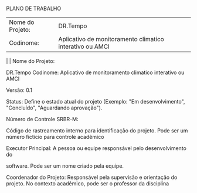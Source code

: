 PLANO DE TRABALHO

|       |    |
|----------|------------|
|Nome do Projeto:| DR.Tempo |
| Codinome: | Aplicativo de monitoramento climatico interativo ou AMCI|
|
|
Nome do Projeto:

DR.Tempo
Codinome: Aplicativo de monitoramento climatico interativo ou AMCI

Versão: 0.1

Status: Define o estado atual do projeto (Exemplo: "Em
desenvolvimento", "Concluído", "Aguardando aprovação").

Número de Controle SRBR-M:

Código de rastreamento interno para identificação do
projeto. Pode ser um número fictício para controle
acadêmico

Executor Principal: A pessoa ou equipe responsável pelo desenvolvimento do

software. Pode ser um nome criado pela equipe.

Coordenador do Projeto: Responsável pela supervisão e orientação do projeto. No
contexto acadêmico, pode ser o professor da disciplina
